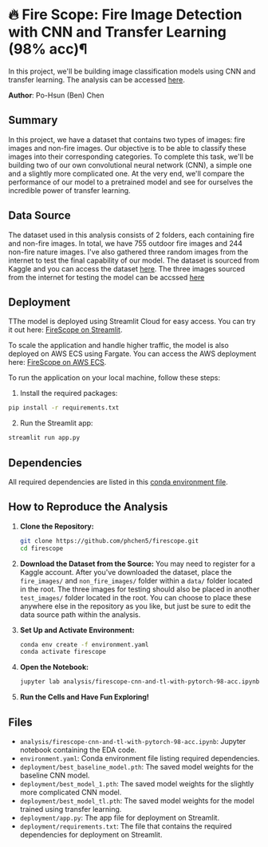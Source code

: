 # 🔥 Fire Scope: Fire Image Detection with CNN and Transfer Learning (98% acc)¶

In this project, we'll be building image classification models using CNN and transfer learning. The analysis can be accessed [here](analysis/firescope-cnn-and-tl-with-pytorch-98-acc.ipynb).

**Author**: Po-Hsun (Ben) Chen

## Summary

In this project, we have a dataset that contains two types of images: fire images and non-fire images. Our objective is to be able to classify these images into their corresponding categories. To complete this task, we'll be building two of our own convolutional neural network (CNN), a simple one and a slightly more complicated one. At the very end, we'll compare the performance of our model to a pretrained model and see for ourselves the incredible power of transfer learning.

## Data Source

The dataset used in this analysis consists of 2 folders, each containing fire and non-fire images. In total, we have 755 outdoor fire images and 244 non-fire nature images. I've also gathered three random images from the internet to test the final capability of our model. The dataset is sourced from Kaggle and you can access the dataset [here](https://www.kaggle.com/datasets/phylake1337/fire-dataset). The three images sourced from the internet for testing the model can be accssed [here](https://www.kaggle.com/datasets/phchen5/custom-fire-images)

## Deployment

TThe model is deployed using Streamlit Cloud for easy access. You can try it out here: [FireScope on Streamlit](https://firescope.streamlit.app/).

To scale the application and handle higher traffic, the model is also deployed on AWS ECS using Fargate. You can access the AWS deployment here: [FireScope on AWS ECS](http://3.143.210.210:8501/).

To run the application on your local machine, follow these steps:

1. Install the required packages:

```bash
pip install -r requirements.txt
```

2. Run the Streamlit app:

```bash
streamlit run app.py
```

## Dependencies

All required dependencies are listed in this [conda environment file](environment.yaml).

## How to Reproduce the Analysis

1. **Clone the Repository:**

   ```bash
   git clone https://github.com/phchen5/firescope.git
   cd firescope
   ```

2. **Download the Dataset from the Source:**
   You may need to register for a Kaggle account. After you've downloaded the dataset, place the `fire_images/` and `non_fire_images/` folder within a `data/` folder located in the root. The three images for testing should also be placed in another `test_images/` folder located in the root. You can choose to place these anywhere else in the repository as you like, but just be sure to edit the data source path within the analysis.

3. **Set Up and Activate Environment:**

   ```bash
   conda env create -f environment.yaml
   conda activate firescope
   ```

4. **Open the Notebook:**

   ```bash
   jupyter lab analysis/firescope-cnn-and-tl-with-pytorch-98-acc.ipynb
   ```

5. **Run the Cells and Have Fun Exploring!**

## Files

- `analysis/firescope-cnn-and-tl-with-pytorch-98-acc.ipynb`: Jupyter notebook containing the EDA code.
- `environment.yaml`: Conda environment file listing required dependencies.
- `deployment/best_baseline_model.pth`: The saved model weights for the baseline CNN model.
- `deployment/best_model_1.pth`: The saved model weights for the slightly more complicated CNN model.
- `deployment/best_model_tl.pth`: The saved model weights for the model trained using transfer learning.
- `deployment/app.py`: The app file for deployment on Streamlit.
- `deployment/requirements.txt`: The file that contains the required dependencies for deployment on Streamlit.

